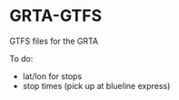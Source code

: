 # GRTA-GTFS
GTFS files for the GRTA

To do:
- lat/lon for stops
- stop times (pick up at blueline express)
